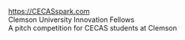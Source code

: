 https://CECASspark.com <br />
Clemson University Innovation Fellows <br />
A pitch competition for CECAS students at Clemson
